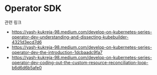 # Operator SDK

관련 링크

- https://yash-kukreja-98.medium.com/develop-on-kubernetes-series-operator-dev-understanding-and-dissecting-kubebuilder-4321d3ecd7d6
- https://yash-kukreja-98.medium.com/develop-on-kubernetes-series-operator-dev-the-introduction-1dcbaadc9fa7
- https://yash-kukreja-98.medium.com/develop-on-kubernetes-series-operator-dev-coding-out-the-custom-resource-reconciliation-loop-b6d6d6b5afe0
